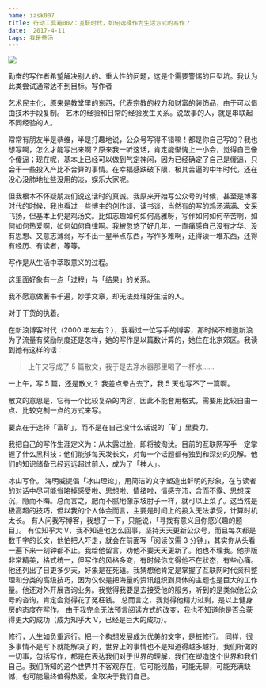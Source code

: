 ```yaml
---
name: iask007
title: 行动工具箱002：互联时代，如何选择作为生活方式的写作？
date:  2017-4-11
tags: 我是茶汤
---
```

<!-- more -->
![](/cnblog/uploads/iask007.jpg)

勤奋的写作者希望解决别人的、重大性的问题，这是个需要警惕的巨型坑。我认为此类尝试通常达不到目标。写作者

艺术民主化，原来是教堂里的东西，代表宗教的权力和财富的装饰品，由于可以借由技术手段复制。
艺术的经验和日常的经验发生关系。说故事的人，就是串联起不同经验的人。

常常有朋友半是恭维，半是打趣地说，公众号写得不错嘛！都是你自己写的？我也想写啊，怎么才能写出来啊？原来我一听这话，肯定能惭愧上一小会，觉得自己像个傻逼；现在呢，基本上已经可以做到气定神闲，因为已经确定了自己是傻逼，只会干一些投入产比不合算的事情。在幸福感跌破下限，极其苦逼的中年时代，还在没心没肺地扯些没用的淡，娱乐大家呢。

但我根本不怀疑朋友们说这话时的真诚。我原来开始写公众号的时候，甚至是博客时代的时候，我也看过一些博主的创作谈、读书谈，当然有的写的鸡汤满满、文采飞扬，但基本上仍是鸡汤文。比如志趣如何如何高雅呀，写作如何如何辛苦啊，如何如何热爱啊，如何如何自律啊。我被忽悠了好几年，一直痛感自己没有才华、没有思想、又意志薄弱，写不出一星半点东西，写作多难啊，还得读一堆东西，还得有经历、有读者，等等。


写作是从生活中萃取意义的过程。

这里面好象有一点「过程」与「结果」的关系。

我不愿意做著书千遍，妙手文章，却无法处理好生活的人。

对于干货的执着。

在新浪博客时代（2000 年左右？），我看过一位写手的博客，那时候不知道新浪为了流量有奖励制度还是怎样，她的写作是以篇数计算的，她住在北京郊区。我读到她有这样的话：

> 上午又写成了 5 篇散文，我于是去净水器那里喝了一杯水……

一上午，写 5 篇，还是散文？
我差点晕古去了，我 5 天也写不了一篇啊。

散文的意思是，它有一个比较复杂的内容，因此不能套用格式，需要用比较自由一点、比较克制一点的方式来写。

要点在于选择「富矿」，而不是在自己没什么话说的「矿」里费力。

我把自己的写作生涯定义为：从未露过脸，即将被淘汰。目前的互联网写手一定掌握了什么黑科技：他们能够每天发长文，对每一个话题都有独到和深刻的见解。他们的知识储备已经远远超过前人，成为了「神人」。

冰山写作。
海明威提倡「冰山理论」，用简洁的文字塑造出鲜明的形象，在与读者的对话中尽可能省略掉感受啦、思想啦、情绪啦，情感充沛，含而不露、思想深沉，隐而不晦。总而言之，肥而不腻地像东坡肘子一样，就可以上菜了。这当然是极高超的技巧，但以我的个人体会而言，主要是时间上的投入无法承受，计算时机太长。
有人问我写博客，我想了一下，只能说，「寻找有意义且你感兴趣的题目」。
有位知乎大 V，我不知道他怎么回事，坚持天天更新公众号，而且每次都是数千字的长文，他怕把人吓走，就会在前面写「阅读仅需 3 分钟」，其实你从头看一遍下来一刻钟都不止。我给他留言，劝他不要天天更新了。他也不理我。他排版非常精美，格式统一，但写作的风格多变，有时候你觉得他不在状态，有些心痛。他还列出了日更多少天，好象是在死磕。我猜想他肯定是掌握了互联网时代资料整理和分类的高级技巧，因为仅仅是把海量的资讯组织到具体的主题也是巨大的工作量。他还对外开展咨询业务。我觉得我要是去接受他的服务，听到的是类似他公众号的咨询，肯定会觉得花了冤枉钱。
总而言之，我觉得他精力过剩，是以上健身房的态度在写作。
由于我完全无法预言阅读方式的改变，我也不知道他是否会获得更大的成功（成为知乎大 V，已经是巨大的成功）。


修行，人生如负重远行。把一个构想发展成为优美的文字，是桩修行。
同样，很多事情不是写下就能解决了的，世界上的事情也不是知道得越多越好，我们所做的一切事，包括写作，都是在表达我们对于世界的理解，我们在塑造这个世界和我们自己。我们所知的这个世界并不客观存在，它可能残酷，可能无聊，可能充满缺憾，也可能最终值得热爱，全取决于我们自己。
